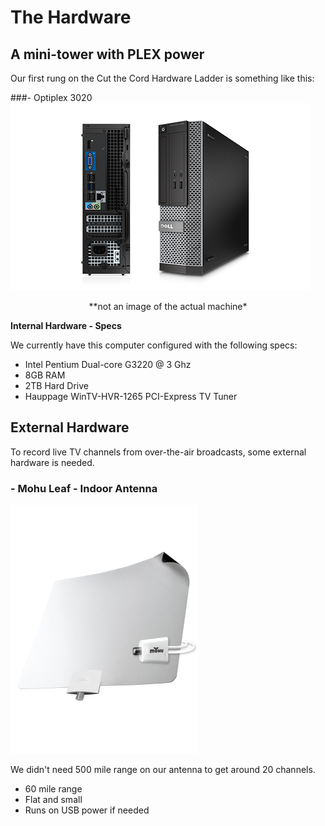 # The Hardware



## A mini-tower with PLEX power

Our first rung on the Cut the Cord Hardware Ladder is something like this:

###- Optiplex 3020
![Tower](../img/3020.png)

<center>**not an image of the actual machine*</center>

**Internal Hardware - Specs**

We currently have this computer configured with the following specs:

* Intel Pentium Dual-core G3220 @ 3 Ghz
* 8GB RAM
* 2TB Hard Drive
* Hauppage WinTV-HVR-1265 PCI-Express TV Tuner

## External Hardware

To record live TV channels from over-the-air broadcasts, some external hardware is needed.

### - Mohu Leaf - Indoor Antenna
![Antenna](../img/mohu.png)

We didn't need 500 mile range on our antenna to get around 20 channels. 

* 60 mile range
* Flat and small
* Runs on USB power if needed